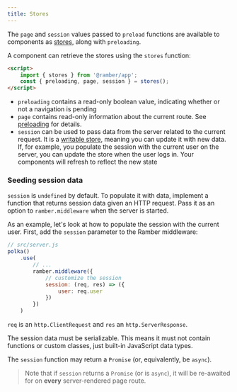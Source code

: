 ```yaml
---
title: Stores
---
```


The `page` and `session` values passed to `preload` functions are available to components as [stores](https://hamberjs.web.app/tutorial/writable-stores), along with `preloading`.

A component can retrieve the stores using the `stores` function:

```html
<script>
	import { stores } from '@ramber/app';
	const { preloading, page, session } = stores();
</script>
```

* `preloading` contains a read-only boolean value, indicating whether or not a navigation is pending
* `page` contains read-only information about the current route. See [preloading](docs#Arguments) for details.
* `session` can be used to pass data from the server related to the current request. It is a [writable store](https://hamberjs.web.app/tutorial/writable-stores), meaning you can update it with new data. If, for example, you populate the session with the current user on the server, you can update the store when the user logs in. Your components will refresh to reflect the new state


### Seeding session data

`session` is `undefined` by default. To populate it with data, implement a function that returns session data given an HTTP request. Pass it as an option to `ramber.middleware` when the server is started.

As an example, let's look at how to populate the session with the current user. First, add the `session` parameter to the Ramber middleware:

```js
// src/server.js
polka()
	.use(
		// ...
		ramber.middleware({
			// customize the session
			session: (req, res) => ({
				user: req.user
			})
		})
	)
```

`req` is an `http.ClientRequest` and `res` an `http.ServerResponse`.

The session data must be serializable. This means it must not contain functions or custom classes, just built-in JavaScript data types.

The `session` function may return a `Promise` (or, equivalently, be `async`).

> Note that if `session` returns a `Promise` (or is `async`), it will be re-awaited for on **every** server-rendered page route.
